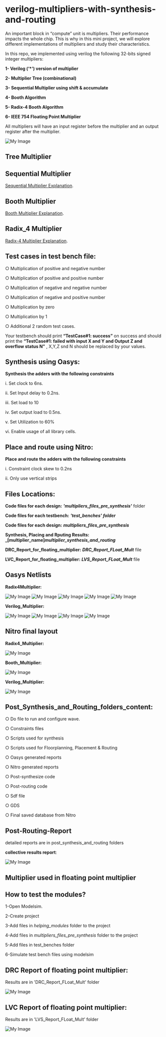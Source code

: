 # verilog-multipliers-with-synthesis-and-routing

An important block in “compute” unit is multipliers. Their performance impacts the
whole chip. This is why in this mini project, we will explore different implementations of
multipliers and study their characteristics.

In this repo, we implemented using verilog the following 32-bits signed integer multipliers:

**1- Verilog (‘*’) version of multiplier**

**2- Multiplier Tree (combinational)**

**3- Sequential Multiplier using shift & accumulate**

**4- Booth Algorithm**

**5- Radix-4 Booth Algorithm**

**6- IEEE 754 Floating Point Multiplier**

All multipliers will have an input register before the multiplier and an output register after the multiplier.

![My Image](figures/In_Out_Registers.png)

## Tree Multiplier

## Sequential Multiplier

[Sequential Multiplier Explanation](https://www.youtube.com/watch?v=pDuEKDszwHs).

## Booth Multiplier

[Booth Multiplier Explanation](https://www.geeksforgeeks.org/computer-organization-booths-algorithm/).

## Radix_4 Multiplier

[Radix-4 Multiplier Explanation](https://youtu.be/zu88Oq0zd0Y).

## Test cases in test bench file:

○ Multiplication of positive and negative number

○ Multiplication of positive and positive number

○ Multiplication of negative and negative number

○ Multiplication of negative and positive number

○ Multiplication by zero

○ Multiplication by 1

○ Additional 2 random test cases.

Your testbench should print **“TestCase#1: success”** on success and should
print the **“TestCase#1: failed with input X and Y and Output Z and overflow
status N”** , X,Y,Z snd N should be replaced by your values.

## Synthesis using Oasys:

**Synthesis the adders with the following constraints**

i. Set clock to 6ns.

ii. Set Input delay to 0.2ns.

iii. Set load to 10

iv. Set output load to 0.5ns.

v. Set Utilization to 60%

vi. Enable usage of all library cells.

## Place and route using Nitro:

**Place and route the adders with the following constraints**

i. Constraint clock skew to 0.2ns

ii. Only use vertical strips

## Files Locations:

**Code files for each design:** **_'multipliers_files_pre_synthesis'_** folder

**Code files for each testbench:** **_'test_benches' folder_**

**Code files for each design:** **_multipliers_files_pre_synthesis_**

**Synthesis, Placing and Rputing Results:** **_[multiplier_name]_multiplier_synthesis_and_routing_**

**DRC_Report_for_floating_multiplier:** **_DRC_Report_FLoat_Mult_** file

**LVC_Report_for_floating_multiplier:** **_LVS_Report_FLoat_Mult_** file

## Oasys Netlists

**Radix4Multiplier:**

![My Image](Radix4_multiplier_synthesis_and_routing/screenshots/netlist1.jpg)
![My Image](Radix4_multiplier_synthesis_and_routing/screenshots/netlist2.jpg)
![My Image](Radix4_multiplier_synthesis_and_routing/screenshots/netlist3.jpg)
![My Image](Radix4_multiplier_synthesis_and_routing/screenshots/netlist4.jpg)
![My Image](Radix4_multiplier_synthesis_and_routing/screenshots/nrtlist5.jpg)

**Verilog_Multiplier:**

![My Image](verilog_multiplier__synthesis_and_routing/netlist1.jpg)
![My Image](verilog_multiplier__synthesis_and_routing/netlist2.jpg)
![My Image](verilog_multiplier__synthesis_and_routing/netlist3.jpg)
![My Image](verilog_multiplier__synthesis_and_routing/netlist4.jpg)

## Nitro final layout

**Radix4_Multiplier:**

![My Image](Radix4_multiplier_synthesis_and_routing/screenshots/layout.jpg)

**Booth_Multiplier:**

![My Image](Booth_multiplier_synthesis_and_routing/layout.jpg)

**Verilog_Multiplier:**

![My Image](verilog_multiplier__synthesis_and_routing/lauout.jpg)

## Post_Synthesis_and_Routing_folders_content:

○ Do file to run and configure wave.

○ Constraints files

○ Scripts used for synthesis

○ Scripts used for Floorplanning, Placement & Routing

○ Oasys generated reports

○ Nitro generated reports

○ Post-synthesize code

○ Post-routing code

○ Sdf file

○ GDS

○ Final saved database from Nitro

## Post-Routing-Report

detailed reports are in post_synthesis_and_routing folders

**collective results report**:

![My Image](figures/report.png)

## Multiplier used in floating point multiplier

## How to test the modules?
1-Open Modelsim.

2-Create project

3-Add files in _helping_modules_ folder to the project

4-Add files in _multipliers_files_pre_synthesis_ folder to the project

5-Add files in test_benches folder

6-Simulate test bench files using modelsim


## DRC Report of floating point multiplier:

Results are in 'DRC_Report_FLoat_Mult' folder

![My Image](DRC_Report_FLoat_Mult/DRC_Report_For_Float_Mult.png)

## LVC Report of floating point multiplier:

Results are in 'LVS_Report_FLoat_Mult' folder

![My Image](LVS_Report_FLoat_Mult/LVS.png)
